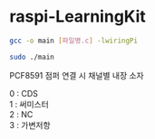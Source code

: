 # raspi-LearningKit

```bash
gcc -o main [파일명.c] -lwiringPi

sudo ./main
```

PCF8591 점퍼 연결 시 채널별 내장 소자  

0 : CDS  
1 : 써미스터  
2 : NC  
3 : 가변저항  